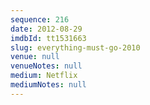 ```yaml
---
sequence: 216
date: 2012-08-29
imdbId: tt1531663
slug: everything-must-go-2010
venue: null
venueNotes: null
medium: Netflix
mediumNotes: null
---
```


